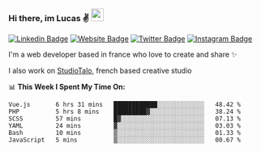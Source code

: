 ### Hi there, im Lucas ✌️ <img src="https://media.giphy.com/media/hvRJCLFzcasrR4ia7z/giphy.gif" width="25px">
[![Linkedin Badge](https://img.shields.io/badge/-LinkedIn-0e76a8?style=flat-square&logo=Linkedin&logoColor=white)](https://www.linkedin.com/in/lucasbellier/)
[![Website Badge](https://img.shields.io/badge/Website-3b5998?style=flat-square&logo=google-chrome&logoColor=white)](https://lucasblr.fr)
[![Twitter Badge](https://img.shields.io/badge/-Twitter-00acee?style=flat-square&logo=Twitter&logoColor=white)](https://twitter.com/ImJustLucas_)
[![Instagram Badge](https://img.shields.io/badge/-Instagram-e4405f?style=flat-square&logo=Instagram&logoColor=white)](https://instagram.com/luuucas.blr/)

I'm a web developer based in france who love to create and share ✨

I also work on [StudioTalo](https://talodev.fr), french based creative studio

📊 **This Week I Spent My Time On:**
<!--START_SECTION:waka-->

```text
Vue.js       6 hrs 31 mins   ████████████░░░░░░░░░░░░░   48.42 %
PHP          5 hrs 8 mins    █████████▓░░░░░░░░░░░░░░░   38.24 %
SCSS         57 mins         █▓░░░░░░░░░░░░░░░░░░░░░░░   07.13 %
YAML         24 mins         ▓░░░░░░░░░░░░░░░░░░░░░░░░   03.03 %
Bash         10 mins         ▒░░░░░░░░░░░░░░░░░░░░░░░░   01.33 %
JavaScript   5 mins          ▒░░░░░░░░░░░░░░░░░░░░░░░░   00.67 %
```

<!--END_SECTION:waka-->
